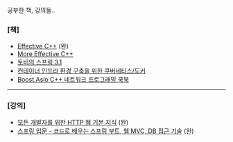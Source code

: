 공부한 책, 강의들..

### [책]
- [Effective C++](./book/effective_cpp) (완)
- [More Effective C++](./book/more_effective_cpp)
- [토비의 스프링 3.1](./book/toby_spring_3_1)
- [컨테이너 인프라 환경 구축을 위한 쿠버네티스/도커](./book/k8s_1)
- [Boost.Asio C++ 네트워크 프로그래밍 쿡북](./book/boost)
---
### [강의]

- [모든 개발자를 위한 HTTP 웹 기본 지식](https://www.inflearn.com/course/http-%EC%9B%B9-%EB%84%A4%ED%8A%B8%EC%9B%8C%ED%81%AC/dashboard) (완)
- [스프링 입문 - 코드로 배우는 스프링 부트, 웹 MVC, DB 접근 기술](https://www.inflearn.com/course/%EC%8A%A4%ED%94%84%EB%A7%81-%EC%9E%85%EB%AC%B8-%EC%8A%A4%ED%94%84%EB%A7%81%EB%B6%80%ED%8A%B8/dashboard) (완)
